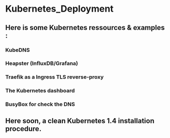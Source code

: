 # Kubernetes_Deployment

## Here is some Kubernetes ressources & examples :

### KubeDNS
### Heapster (InfluxDB/Grafana)
### Traefik as a Ingress TLS reverse-proxy
### The Kubernetes dashboard
### BusyBox for check the DNS

## Here soon, a clean Kubernetes 1.4 installation procedure. 
